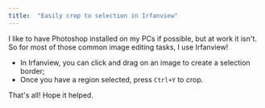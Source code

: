 ```yaml
---
title:  "Easily crop to selection in Irfanview"
---
```


I like to have Photoshop installed on my PCs if possible, but at work it isn't. So for most of those common image editing tasks, I use Irfanview!

 - In Irfanview, you can click and drag on an image to create a selection border;
 - Once you have a region selected, press `Ctrl+Y` to crop.
 
That's all! Hope it helped.

